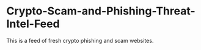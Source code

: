 # Crypto-Scam-and-Phishing-Threat-Intel-Feed
This is a feed of fresh crypto phishing and scam websites.
